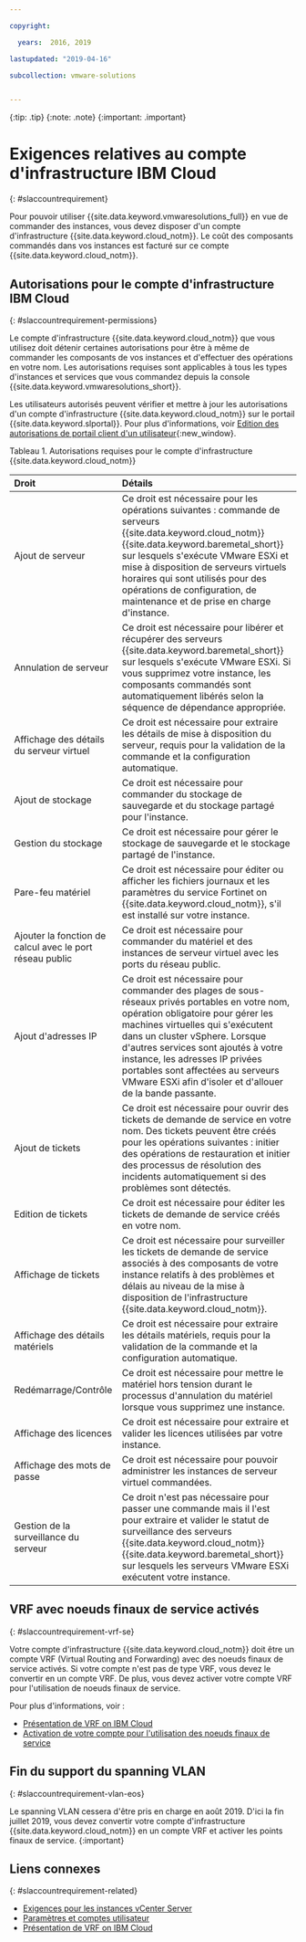 ```yaml
---

copyright:

  years:  2016, 2019

lastupdated: "2019-04-16"

subcollection: vmware-solutions


---
```


{:tip: .tip}
{:note: .note}
{:important: .important}

# Exigences relatives au compte d'infrastructure IBM Cloud
{: #slaccountrequirement}

Pour pouvoir utiliser {{site.data.keyword.vmwaresolutions_full}} en vue de commander des instances, vous devez disposer d'un compte d'infrastructure {{site.data.keyword.cloud_notm}}. Le coût des composants commandés dans vos instances est facturé sur ce compte {{site.data.keyword.cloud_notm}}.

## Autorisations pour le compte d'infrastructure IBM Cloud
{: #slaccountrequirement-permissions}

Le compte d'infrastructure {{site.data.keyword.cloud_notm}} que vous utilisez doit détenir certaines autorisations pour être à même de commander les composants de vos instances et d'effectuer des opérations en votre nom. Les autorisations requises sont applicables à tous les types d'instances et services que vous commandez depuis la console {{site.data.keyword.vmwaresolutions_short}}.

Les utilisateurs autorisés peuvent vérifier et mettre à jour les autorisations d'un compte d'infrastructure {{site.data.keyword.cloud_notm}} sur le portail {{site.data.keyword.slportal}}. Pour plus d'informations, voir [Edition des autorisations de portail client d'un utilisateur](/docs/customer-portal?topic=customer-portal-customerportal_accuserprof#cp_editusercpperm){:new_window}.

Tableau 1. Autorisations requises pour le compte d'infrastructure {{site.data.keyword.cloud_notm}}

| Droit         | Détails                                 |
|:------------------ |:--------------------------------------- |
| Ajout de serveur | Ce droit est nécessaire pour les opérations suivantes : commande de serveurs {{site.data.keyword.cloud_notm}} {{site.data.keyword.baremetal_short}} sur lesquels s'exécute VMware ESXi et mise à disposition de serveurs virtuels horaires qui sont utilisés pour des opérations de configuration, de maintenance et de prise en charge d'instance. |
| Annulation de serveur | Ce droit est nécessaire pour libérer et récupérer des serveurs {{site.data.keyword.baremetal_short}} sur lesquels s'exécute VMware ESXi. Si vous supprimez votre instance, les composants commandés sont automatiquement libérés selon la séquence de dépendance appropriée. |
| Affichage des détails du serveur virtuel | Ce droit est nécessaire pour extraire les détails de mise à disposition du serveur, requis pour la validation de la commande et la configuration automatique. |
| Ajout de stockage | Ce droit est nécessaire pour commander du stockage de sauvegarde et du stockage partagé pour l'instance. |
| Gestion du stockage | Ce droit est nécessaire pour gérer le stockage de sauvegarde et le stockage partagé de l'instance. |
| Pare-feu matériel | Ce droit est nécessaire pour éditer ou afficher les fichiers journaux et les paramètres du service Fortinet on {{site.data.keyword.cloud_notm}}, s'il est installé sur votre instance. |
| Ajouter la fonction de calcul avec le port réseau public | Ce droit est nécessaire pour commander du matériel et des instances de serveur virtuel avec les ports du réseau public. |
| Ajout d'adresses IP | Ce droit est nécessaire pour commander des plages de sous-réseaux privés portables en votre nom, opération obligatoire pour gérer les machines virtuelles qui s'exécutent dans un cluster vSphere. Lorsque d'autres services sont ajoutés à votre instance, les adresses IP privées portables sont affectées au serveurs VMware ESXi afin d'isoler et d'allouer de la bande passante. |
| Ajout de tickets | Ce droit est nécessaire pour ouvrir des tickets de demande de service en votre nom. Des tickets peuvent être créés pour les opérations suivantes : initier des opérations de restauration et initier des processus de résolution des incidents automatiquement si des problèmes sont détectés. |
| Edition de tickets | Ce droit est nécessaire pour éditer les tickets de demande de service créés en votre nom. |
| Affichage de tickets | Ce droit est nécessaire pour surveiller les tickets de demande de service associés à des composants de votre instance relatifs à des problèmes et délais au niveau de la mise à disposition de l'infrastructure {{site.data.keyword.cloud_notm}}. |
| Affichage des détails matériels | Ce droit est nécessaire pour extraire les détails matériels, requis pour la validation de la commande et la configuration automatique. |
| Redémarrage/Contrôle | Ce droit est nécessaire pour mettre le matériel hors tension durant le processus d'annulation du matériel lorsque vous supprimez une instance. |
| Affichage des licences | Ce droit est nécessaire pour extraire et valider les licences utilisées par votre instance. |
| Affichage des mots de passe | Ce droit est nécessaire pour pouvoir administrer les instances de serveur virtuel commandées. |
| Gestion de la surveillance du serveur | Ce droit n'est pas nécessaire pour passer une commande mais il l'est pour extraire et valider le statut de surveillance des serveurs {{site.data.keyword.cloud_notm}} {{site.data.keyword.baremetal_short}} sur lesquels les serveurs VMware ESXi exécutent votre instance. |

## VRF avec noeuds finaux de service activés
{: #slaccountrequirement-vrf-se}

Votre compte d'infrastructure {{site.data.keyword.cloud_notm}} doit être un compte VRF (Virtual Routing and Forwarding) avec des noeuds finaux de service activés. Si votre compte n'est pas de type VRF, vous devez le convertir en un compte VRF. De plus, vous devez activer votre compte VRF pour l'utilisation de noeuds finaux de service.

Pour plus d'informations, voir :
* [Présentation de VRF on IBM Cloud](/docs/infrastructure/direct-link?topic=direct-link-overview-of-virtual-routing-and-forwarding-vrf-on-ibm-cloud)
* [Activation de votre compte pour l'utilisation des noeuds finaux de service](/docs/services/service-endpoint?topic=service-endpoint-getting-started#cs_cli_install_steps)

## Fin du support du spanning VLAN
{: #slaccountrequirement-vlan-eos}

Le spanning VLAN cessera d'être pris en charge en août 2019. D'ici la fin juillet 2019, vous devez convertir votre compte d'infrastructure {{site.data.keyword.cloud_notm}} en un compte VRF et activer les points finaux de service.
{:important}

## Liens connexes
{: #slaccountrequirement-related}

* [Exigences pour les instances vCenter Server](/docs/services/vmwaresolutions/vcenter?topic=vmware-solutions-vc_planning)
* [Paramètres et comptes utilisateur](/docs/services/vmwaresolutions/vmonic?topic=vmware-solutions-useraccount)
* [Présentation de VRF on IBM Cloud](/docs/infrastructure/direct-link?topic=direct-link-overview-of-virtual-routing-and-forwarding-vrf-on-ibm-cloud)
